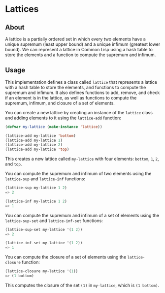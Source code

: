 # Lattices

## About

A lattice is a partially ordered set in which every two elements have a unique supremum (least upper bound) and a unique infimum (greatest lower bound). We can represent a lattice in Common Lisp using a hash table to store the elements and a function to compute the supremum and infimum.

## Usage

This implementation defines a class called `lattice` that represents a lattice with a hash table to store the elements, and functions to compute the supremum and infimum. It also defines functions to add, remove, and check if an element is in the lattice, as well as functions to compute the supremum, infimum, and closure of a set of elements.

You can create a new lattice by creating an instance of the `lattice` class and adding elements to it using the `lattice-add` function:

```lisp
(defvar my-lattice (make-instance 'lattice))

(lattice-add my-lattice 'bottom)
(lattice-add my-lattice 1)
(lattice-add my-lattice 2)
(lattice-add my-lattice 'top)
```

This creates a new lattice called `my-lattice` with four elements: `bottom`, `1`, `2`, and `top`.

You can compute the supremum and infimum of two elements using the `lattice-sup` and `lattice-inf` functions:

```lisp
(lattice-sup my-lattice 1 2)
=> 2

(lattice-inf my-lattice 1 2)
=> 1
```

You can compute the supremum and infimum of a set of elements using the `lattice-sup-set` and `lattice-inf-set` functions:

```lisp
(lattice-sup-set my-lattice '(1 2))
=> 2

(lattice-inf-set my-lattice '(1 2))
=> 1
```

You can compute the closure of a set of elements using the `lattice-closure` function:

```lisp
(lattice-closure my-lattice '(1))
=> (1 bottom)
```

This computes the closure of the set `(1)` in `my-lattice`, which is `(1 bottom)`.